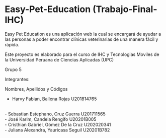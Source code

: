 # Easy-Pet-Education (Trabajo-Final-IHC)
Easy Pet Education es una aplicación web la cual se encargará de ayudar a las personas a poder encontrar clínicas veterinarias de una manera fácil y rápida.

Este proyecto es elaborado para el curso de IHC y Tecnologias Moviles de la Universidad Peruana de Ciencias Aplicadas (UPC)

Grupo 5

Integrantes:

Nombres, Apellidos y Códigos
- Harvy Fabian, Ballena Rojas           U201814765 
<br>
- Sebastian Estephano, Cruz Guerra      U201711565
<br>
- José Karim, Candela Rengifo           U20201B005
<br>
- Cristhian Gabriel, Gómez De la Cruz   U202020341
<br>
- Juliana Alexandra, Yauricasa Seguil   U20201B782


